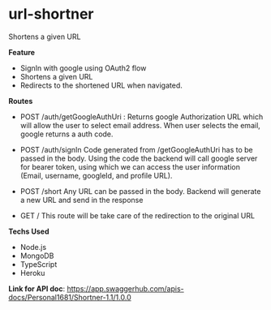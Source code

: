 # url-shortner
Shortens a given URL

**Feature** 
- SignIn with google using OAuth2 flow
- Shortens a given URL
- Redirects to the shortened URL when navigated.

**Routes**

- POST /auth/getGoogleAuthUri : 
    Returns google Authorization URL which will allow the user to select email address. When user selects the email, google returns a auth code. 

- POST /auth/signIn
    Code generated from /getGoogleAuthUri has to be passed in the body. Using the code the backend will call google server for bearer token, using which we can access the user information (Email, username, googleId, and profile URL).
    
- POST /short
    Any URL can be passed in the body. Backend will generate a new URL and send in the response
   
- GET /<id>
    This route will be take care of the redirection to the original URL 
    
**Techs Used**
- Node.js
- MongoDB
- TypeScript
- Heroku

**Link for API doc**: https://app.swaggerhub.com/apis-docs/Personal1681/Shortner-1.1/1.0.0

